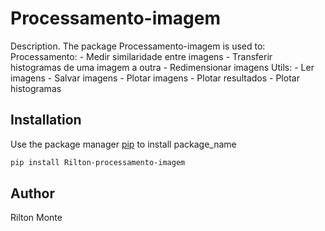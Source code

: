 # Processamento-imagem

Description. 
The package Processamento-imagem is used to:
	Processamento:
		- Medir similaridade entre imagens
		- Transferir histogramas de uma imagem a outra
		- Redimensionar imagens
	Utils:
		- Ler imagens
		- Salvar imagens
		- Plotar imagens
		- Plotar resultados
		- Plotar histogramas

## Installation

Use the package manager [pip](https://pip.pypa.io/en/stable/) to install package_name

```bash
pip install Rilton-processamento-imagem
```


## Author
Rilton Monte
